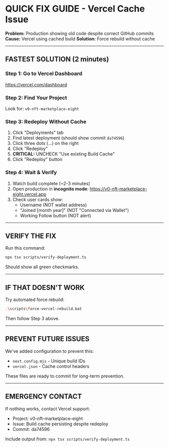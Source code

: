 # QUICK FIX GUIDE - Vercel Cache Issue

**Problem:** Production showing old code despite correct GitHub commits
**Cause:** Vercel using cached build
**Solution:** Force rebuild without cache

---

## FASTEST SOLUTION (2 minutes)

### Step 1: Go to Vercel Dashboard
https://vercel.com/dashboard

### Step 2: Find Your Project
Look for: `v0-nft-marketplace-eight`

### Step 3: Redeploy Without Cache
1. Click "Deployments" tab
2. Find latest deployment (should show commit `da74596`)
3. Click three dots (...) on the right
4. Click "Redeploy"
5. **CRITICAL:** UNCHECK "Use existing Build Cache"
6. Click "Redeploy" button

### Step 4: Wait & Verify
1. Watch build complete (~2-3 minutes)
2. Open production in **incognito mode**: https://v0-nft-marketplace-eight.vercel.app
3. Check user cards show:
   - Username (NOT wallet address)
   - "Joined [month year]" (NOT "Connected via Wallet")
   - Working Follow button (NOT alert)

---

## VERIFY THE FIX

Run this command:
```bash
npx tsx scripts/verify-deployment.ts
```

Should show all green checkmarks.

---

## IF THAT DOESN'T WORK

Try automated force rebuild:
```bash
.\scripts\force-vercel-rebuild.bat
```

Then follow Step 3 above.

---

## PREVENT FUTURE ISSUES

We've added configuration to prevent this:
- `next.config.mjs` - Unique build IDs
- `vercel.json` - Cache control headers

These files are ready to commit for long-term prevention.

---

## EMERGENCY CONTACT

If nothing works, contact Vercel support:
- Project: v0-nft-marketplace-eight
- Issue: Build cache persisting despite redeploy
- Commit: da74596

Include output from: `npx tsx scripts/verify-deployment.ts`
